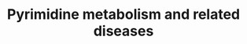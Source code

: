 ---
annotations:
- id: PW:0001605
  parent: disease pathway
  type: Pathway Ontology
  value: orotic aciduria 1 pathway
- id: DOID:0050833
  parent: genetic disease
  type: Disease Ontology
  value: orotic aciduria
- id: DOID:0050832
  parent: genetic disease
  type: Disease Ontology
  value: pyrimidine metabolic disorder
- id: PW:0001603
  parent: disease pathway
  type: Pathway Ontology
  value: beta-ureidopropionase deficiency pathway
- id: PW:0000032
  parent: classic metabolic pathway
  type: Pathway Ontology
  value: pyrimidine metabolic pathway
- id: PW:0001776
  parent: disease pathway
  type: Pathway Ontology
  value: inborn error of purine-pyrimidine metabolism pathway
- id: PW:0002210
  parent: disease pathway
  type: Pathway Ontology
  value: dihydropyrimidine dehydrogenase deficiency pathway
- id: PW:0000013
  parent: disease pathway
  type: Pathway Ontology
  value: disease pathway
- id: DOID:14218
  parent: genetic disease
  type: Disease Ontology
  value: dihydropyrimidine dehydrogenase deficiency
authors:
- Roel
- DeSl
- Egonw
- Mkutmon
- IreneHemel
- MaintBot
- Fehrhart
- Finterly
citedin:
- link: PMC8155553
  title: 'Heterogeneity

    of Lipid and Protein Cartilage Profiles

    Associated with Human Osteoarthritis with or without Type 2 Diabetes

    Mellitus (2021)'
- link: PMC8099445
  title: Identification of high‐dimensional omics‐derived predictors for tumor growth
    dynamics using machine learning and pharmacometric modeling (2021)
communities:
- IEM
- RareDiseases
description: Overview of pyrimidine metabolism and related diseases
last-edited: 2023-04-01
ndex: f2b4959f-8b69-11eb-9e72-0ac135e8bacf
organisms:
- Homo sapiens
redirect_from:
- /index.php/Pathway:WP4225
- /instance/WP4225
- /instance/WP4225_r126065
revision: r126065
schema-jsonld:
- '@context': https://schema.org/
  '@id': https://wikipathways.github.io/pathways/WP4225.html
  '@type': Dataset
  creator:
    '@type': Organization
    name: WikiPathways
  description: Overview of pyrimidine metabolism and related diseases
  keywords:
  - (S)-Beta-aminoisobutyrate
  - + PRPP
  - 2-Deoxyuridine
  - ABAT
  - ACT
  - AGXT2
  - Acetyl-CoA
  - Aspartate
  - Beta-alanine
  - CAD-complex
  - CDP
  - CMP
  - CPS1
  - CPS2
  - CTP
  - Carbamoyl-phosphate
  - Carbamoylaspartate
  - Citrulline
  - CoQ10
  - CoQ10 - H2 (reduced)
  - Cytidine
  - D-methylmalonatesemialdehyde
  - DHO
  - DHODH
  - DHP
  - DPD
  - Dihydroorotate
  - Dihydrothymine
  - Dihydrouracil
  - GLS2
  - Glutamate
  - Glutamine
  - HCO3-
  - L-BAIBA
  - L-Valine
  - L-methylmalonatesemialdehyde
  - MMSDH
  - N-Carbamoyl-beta-alanine
  - N-Carbamyl-beta-aminoisobutyric acid
  - NH4+
  - OMP
  - OMPDC
  - OPRT
  - OTC
  - Ornithine
  - Orotate
  - Orotidine
  - PRPP
  - Propionyl-CoA
  - RR
  - RRM1
  - RRM2
  - RRM2B
  - TK2
  - TP
  - TS
  - Thymidine
  - Thymine
  - UDP
  - UMP
  - UMPH
  - UMPH1
  - UMPH2
  - UMPS-complex
  - UP
  - UTP
  - Uracil
  - Uridine
  - beta-alanine-pyruvate transaminase
  - dTMP
  - dUDP
  - dUMP
  - malonate semialdehyde
  license: CC0
  name: Pyrimidine metabolism and related diseases
seo: CreativeWork
title: Pyrimidine metabolism and related diseases
wpid: WP4225
---